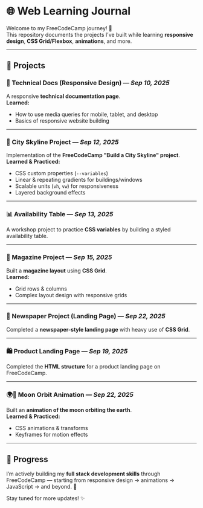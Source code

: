 # 🌐 Web Learning Journal  

Welcome to my FreeCodeCamp journey! 🚀  
This repository documents the projects I’ve built while learning **responsive design**, **CSS Grid/Flexbox**, **animations**, and more.  

---

## 📂 Projects  

### 📰 Technical Docs (Responsive Design) — *Sep 10, 2025*  
A responsive **technical documentation page**.  
**Learned:**  
- How to use media queries for mobile, tablet, and desktop  
- Basics of responsive website building  

---

### 🌆 City Skyline Project — *Sep 12, 2025*  
Implementation of the **FreeCodeCamp "Build a City Skyline" project**.  
**Learned & Practiced:**  
- CSS custom properties (`--variables`)  
- Linear & repeating gradients for buildings/windows  
- Scalable units (`vh`, `vw`) for responsiveness  
- Layered background effects  

---

### 📊 Availability Table — *Sep 13, 2025*  
A workshop project to practice **CSS variables** by building a styled availability table.  

---

### 📑 Magazine Project — *Sep 15, 2025*  
Built a **magazine layout** using **CSS Grid**.  
**Learned:**  
- Grid rows & columns  
- Complex layout design with responsive grids  

---

### 📰 Newspaper Project (Landing Page) — *Sep 22, 2025*  
Completed a **newspaper-style landing page** with heavy use of **CSS Grid**.  

---

### 🛍️ Product Landing Page — *Sep 19, 2025*  
Completed the **HTML structure** for a product landing page on FreeCodeCamp.  

---

### 🌍🌙 Moon Orbit Animation — *Sep 22, 2025*  
Built an **animation of the moon orbiting the earth**.  
**Learned & Practiced:**  
- CSS animations & transforms  
- Keyframes for motion effects  

---

## 🏁 Progress  
I’m actively building my **full stack development skills** through FreeCodeCamp — starting from responsive design → animations → JavaScript → and beyond. 🚀  

Stay tuned for more updates! ✨  

